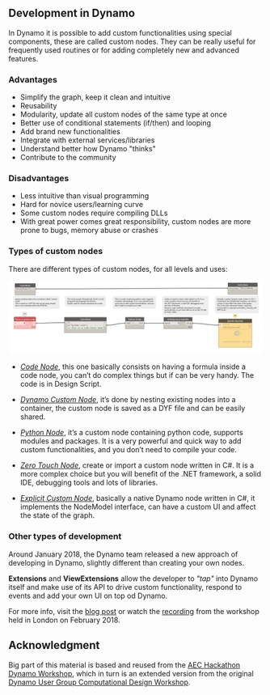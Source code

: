 ## Development in Dynamo

In Dynamo it is possible to add custom functionalities using special components, these are called custom nodes. They can be really useful for frequently used routines or for adding completely new and advanced features.

### Advantages

* Simplify the graph, keep it clean and intuitive
* Reusability
* Modularity, update all custom nodes of the same type at once
* Better use of conditional statements (if/then) and looping
* Add brand new functionalities
* Integrate with external services/libraries
* Understand better how Dynamo "thinks"
* Contribute to the community

### Disadvantages

* Less intuitive than visual programming
* Hard for novice users/learning curve
* Some custom nodes require compiling DLLs
* With great power comes great responsibility, custom nodes are more prone to bugs, memory abuse or crashes

### Types of custom nodes

There are different types of custom nodes, for all levels and uses:

![Dynamo custom nodes](assets/Node%20types%20image.png "Part 0 - Custom nodes")


- *[Code Node](http://dynamobim.org/cbns-for-dummies/)*, this one basically consists on having a formula inside a code node, you can’t do complex things but if can be very handy. The code is in Design Script.
  
- *[Dynamo Custom Node](http://dynamoprimer.com/en/09_Custom-Nodes/9-2_Creating.html)*, it’s done by nesting existing nodes into a container, the custom node is saved as a DYF file and can be easily shared.
  
- *[Python Node](http://dynamoprimer.com/en/09_Custom-Nodes/9-4_Python.html)*, it’s a custom node containing python code, supports modules and packages. It is a very powerful and quick way to add custom functionalities, and you don’t need to compile your code.

- *[Zero Touch Node](https://github.com/DynamoDS/Dynamo/wiki/Zero-Touch-Plugin-Development)*, create or import a custom node written in C#. It is a more complex choice but you will benefit of the .NET framework, a solid IDE, debugging tools and lots of libraries.

- *[Explicit Custom Node](https://github.com/DynamoDS/Dynamo/wiki/How-To-Create-Your-Own-Nodes#method-3-nodes-with-custom-ui)*, basically a native Dynamo node written in C#, it implements the NodeModel interface, can have a custom UI and affect the state of the graph.

### Other types of development

Around January 2018, the Dynamo team released a new approach of developing in Dynamo, slightly different than creating your own nodes.

**Extensions** and **ViewExtensions** allow the developer to *"tap"* into Dynamo itself and make use of its API to drive custom functionality, respond to events and add your own UI on top od Dynamo. 

For more info, visit the [blog post](https://dynamobim.org/extending-dynamo-a-london-workshop-on-extensions/) or watch the [recording](https://www.youtube.com/watch?v=qLGsRcIOwzc&feature=youtu.be) from the workshop held in London on February 2018.


## Acknowledgment

Big part of this material is based and reused from the [AEC Hackathon Dynamo Workshop](https://github.com/radumg/AEC-hackathon-Dynamo-Workshop), which in turn is an extended version from the original [Dynamo User Group Computational Design Workshop](https://github.com/teocomi/dug-dynamo-unchained).
